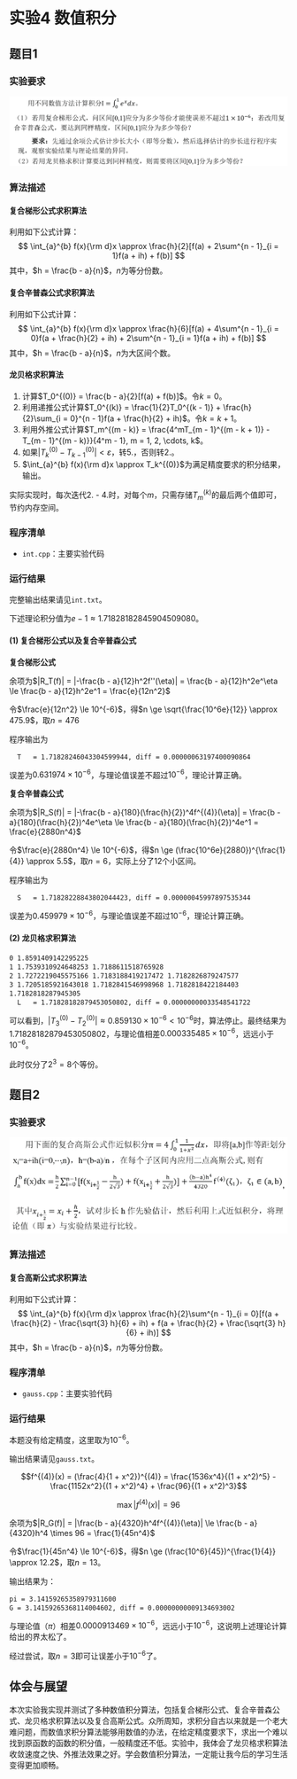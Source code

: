 #  实验4 数值积分

## 题目1

###  实验要求

![req1](req1.png)

### 算法描述

#### 复合梯形公式求积算法

利用如下公式计算：
$$
\int_{a}^{b} f(x){\rm d}x \approx \frac{h}{2}[f(a) + 2\sum^{n - 1}_{i = 1}f(a + ih) + f(b)]
$$
其中，$h = \frac{b - a}{n}$，$n$为等分份数。

#### 复合辛普森公式求积算法

利用如下公式计算：
$$
\int_{a}^{b} f(x){\rm d}x \approx \frac{h}{6}[f(a) + 4\sum^{n - 1}_{i = 0}f(a + \frac{h}{2} + ih) + 2\sum^{n - 1}_{i = 1}f(a + ih) + f(b)]
$$
其中，$h = \frac{b - a}{n}$，$n$为大区间个数。

#### 龙贝格求积算法

1. 计算$T_0^{(0)} = \frac{b - a}{2}[f(a) + f(b)]$。令$k = 0$。
2. 利用递推公式计算$T_0^{(k)} = \frac{1}{2}T_0^{(k - 1)} + \frac{h}{2}\sum_{i = 0}^{n - 1}f(a + \frac{h}{2} + ih)$。令$k = k + 1$。
3. 利用外推公式计算$T_m^{(m - k)} = \frac{4^mT_{m - 1}^{(m - k + 1)} - T_{m - 1}^{(m - k)}}{4^m - 1}, m = 1, 2, \cdots, k$。
4. 如果$|T_k^{(0)} - T_{k - 1}^{(0)}| \lt \varepsilon$，转5.，否则转2.。
5. $\int_{a}^{b} f(x){\rm d}x \approx T_k^{(0)}$为满足精度要求的积分结果，输出。

实际实现时，每次迭代2. - 4.时，对每个$m$，只需存储$T_m^{(k)}$的最后两个值即可，节约内存空间。

### 程序清单

* `int.cpp`：主要实验代码

### 运行结果

完整输出结果请见`int.txt`。

下述理论积分值为$e - 1 \approx 1.71828182845904509080$。

#### (1) 复合梯形公式以及复合辛普森公式

**复合梯形公式**

余项为$|R_T(f)| = |-\frac{b - a}{12}h^2f''(\eta)|  = \frac{b - a}{12}h^2e^\eta \le \frac{b - a}{12}h^2e^1 = \frac{e}{12n^2}$

令$\frac{e}{12n^2} \le 10^{-6}$，得$n \ge \sqrt{\frac{10^6e}{12}} \approx 475.9$，取$n = 476$

程序输出为

```
  T   = 1.71828246043304599944, diff = 0.00000063197400090864
```

误差为$0.631974 \times 10^{-6}$，与理论值误差不超过$10^{-6}$，理论计算正确。

**复合辛普森公式**

余项为$|R_S(f)| = |-\frac{b - a}{180}(\frac{h}{2})^4f^{(4)}(\eta)|  = \frac{b - a}{180}(\frac{h}{2})^4e^\eta \le \frac{b - a}{180}(\frac{h}{2})^4e^1 = \frac{e}{2880n^4}$

令$\frac{e}{2880n^4} \le 10^{-6}$，得$n \ge (\frac{10^6e}{2880})^{\frac{1}{4}} \approx 5.5$，取$n = 6$，实际上分了$12$个小区间。

程序输出为

```
  S   = 1.71828228843802044423, diff = 0.00000045997897535344
```

误差为$0.459979 \times 10^{-6}$，与理论值误差不超过$10^{-6}$，理论计算正确。

#### (2) 龙贝格求积算法

```
0 1.8591409142295225
1 1.7539310924648253 1.7188611518765928 
2 1.7272219045575166 1.7183188419217472 1.7182826879247577 
3 1.7205185921643018 1.7182841546998968 1.7182818422184403 1.7182818287945305 
  L   = 1.71828182879453050802, diff = 0.00000000033548541722
```

可以看到，$|T_3^{(0)} - T_2^{(0)}| \approx 0.859130 \times 10^{-6} \lt 10^{-6}$时，算法停止。最终结果为$1.71828182879453050802$，与理论值相差$0.000335485 \times 10^{-6}$，远远小于$10^{-6}$。

此时仅分了$2^3 = 8$个等份。

## 题目2

### 实验要求

![req2](req2.png)

### 算法描述

#### 复合高斯公式求积算法

利用如下公式计算：
$$
\int_{a}^{b} f(x){\rm d}x \approx \frac{h}{2}\sum^{n - 1}_{i = 0}[f(a + \frac{h}{2} - \frac{\sqrt{3} h}{6} + ih) + f(a + \frac{h}{2} + \frac{\sqrt{3} h}{6} + ih)]
$$
其中，$h = \frac{b - a}{n}$，$n$为等分份数。

### 程序清单

- `gauss.cpp`：主要实验代码

### 运行结果

本题没有给定精度，这里取为$10^{-6}$。

输出结果请见`gauss.txt`。

$$f^{(4)}(x) = (\frac{4}{1 + x^2})^{(4)} = \frac{1536x^4}{(1 + x^2)^5} - \frac{1152x^2}{(1 + x^2)^4} + \frac{96}{(1 + x^2)^3}$$

$$\max|f^{(4)}(x)| = 96$$

余项为$|R_G(f)| = |\frac{b - a}{4320}h^4f^{(4)}(\eta)| \le \frac{b - a}{4320}h^4 \times 96 =  \frac{1}{45n^4}$

令$\frac{1}{45n^4} \le 10^{-6}$，得$n \ge (\frac{10^6}{45})^{\frac{1}{4}} \approx 12.2$，取$n = 13$。

输出结果为：

```
pi = 3.14159265358979311600
G = 3.14159265368114004602, diff = 0.00000000009134693002
```

与理论值（$\pi$）相差$0.0000913469 \times 10^{-6}$，远远小于$10^{-6}$，这说明上述理论计算给出的界太松了。

经过尝试，取$n = 3$即可让误差小于$10^{-6}$了。

## 体会与展望

本次实验我实现并测试了多种数值积分算法，包括复合梯形公式、复合辛普森公式、龙贝格求积算法以及复合高斯公式。众所周知，求积分自古以来就是一个老大难问题，而数值求积分算法能够用数值的办法，在给定精度要求下，求出一个难以找到原函数的函数的积分值，一般精度还不低。实验中，我体会了龙贝格求积算法收敛速度之快、外推法效果之好。学会数值积分算法，一定能让我今后的学习生活变得更加顺畅。
